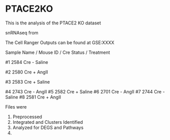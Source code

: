 # PTACE2KO

This is the analysis of the PTACE2 KO dataset 

snRNAseq from

The Cell Ranger Outputs can be found at GSE:XXXX

Sample Name / Mouse ID / Cre Status / Treatment

#1	2584	Cre -	Saline

#2	2580	Cre +	AngII

#3	2583	Cre +	Saline

#4	2743	Cre -	AngII
#5	2582	Cre +	Saline
#6	2701	Cre -	AngII
#7	2744	Cre -	Saline
#8	2581	Cre +	AngII

Files were 

1) Preprocessed
2) Integrated and Clusters Identified
3) Analyzed for DEGS and Pathways
4) 
